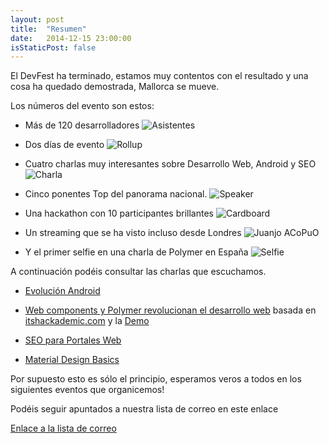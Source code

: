 ```yaml
---
layout: post
title:  "Resumen"
date:   2014-12-15 23:00:00
isStaticPost: false
---
```


El DevFest ha terminado, estamos muy contentos con el resultado y una cosa ha quedado demostrada, Mallorca se mueve.

Los números del evento son estos:

* Más de 120 desarrolladores
![Asistentes](../../img/posts/asistentes.jpg)

* Dos días de evento
![Rollup](../../img/posts/rollup.jpg)

* Cuatro charlas muy interesantes sobre Desarrollo Web, Android y SEO
![Charla](../../img/posts/charla.jpg)

* Cinco ponentes Top del panorama nacional.
![Speaker](../../img/posts/speaker.jpg)

* Una hackathon con 10 participantes brillantes
![Cardboard](../../img/posts/cardboard.gif)

* Un streaming que se ha visto incluso desde Londres
![Juanjo ACoPuO](../../img/posts/juanjo.jpg)

* Y el primer selfie en una charla de Polymer en España
![Selfie](../../img/posts/selfie.jpg)

A continuación podéis consultar las charlas que escuchamos.

* [Evolución Android](http://es.slideshare.net/RubnSerranoNez/evolucin-android-droidconmad-2014)

* [Web components y Polymer revolucionan el desarrollo web](https://docs.google.com/presentation/d/1ehemQ3hrkeW5qcbEsygPjya51ew-BcGpzaYmKhBiUYU/edit#slide=id.g3a2c73c49_00) basada en [itshackademic.com](http://itshackademic.com) y la [Demo](https://github.com/MallorcaJS/dev-fest-polymer)

* [SEO para Portales Web](https://drive.google.com/file/d/0B4zNIQm_wDuWanlaaFdabTcyTVU/view?usp=sharing)

* [Material Design Basics](http://www.slideshare.net/flipper83/material-design-basics)

Por supuesto esto es sólo el principio, esperamos veros a todos en los siguientes eventos que organicemos!

Podéis seguir apuntados a nuestra lista de correo en este enlace

[Enlace a la lista de correo](http://eepurl.com/7Fra9)
